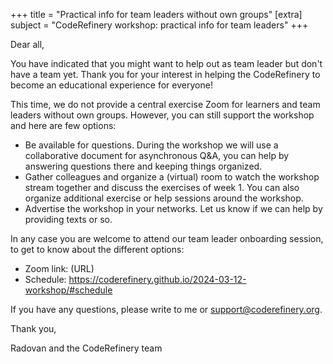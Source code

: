 +++
title = "Practical info for team leaders without own groups"
[extra]
subject = "CodeRefinery workshop: practical info for team leaders"
+++

Dear all,

You have indicated that you might want to help out as team leader but don't have a team yet.
Thank you for your interest in helping the CodeRefinery to become an educational experience for everyone!

This time, we do not provide a central exercise Zoom for learners and team leaders without own groups.
However, you can still support the workshop and here are few options:

- Be available for questions. During the workshop we will use a collaborative document for asynchronous Q&A, you can help by answering questions there and keeping things organized.
- Gather colleagues and organize a (virtual) room to watch the workshop stream together and discuss the exercises of week 1. You can also organize additional exercise or help sessions around the workshop.
- Advertise the workshop in your networks. Let us know if we can help by providing texts or so.

In any case you are welcome to attend our team leader onboarding session, to get to know about the different options:
- Zoom link: (URL)
- Schedule: https://coderefinery.github.io/2024-03-12-workshop/#schedule

If you have any questions, please write to me or support@coderefinery.org.

Thank you,

Radovan and the CodeRefinery team
